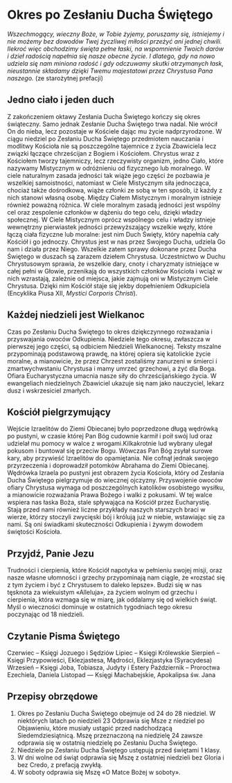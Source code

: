 # Okres po Zesłaniu Ducha Świętego

_Wszechmogący, wieczny Boże, w Tobie żyjemy, poruszamy się, istniejemy i nie możemy bez dowodów Twej życzliwej miłości
przeżyć ani jednej chwili. Ilekroć więc obchodzimy święta pełne łaski, na wspomnienie Twoich darów i dzieł radością
napełnia się nasze obecne życie. I dlatego, gdy na nowo udziela się nam miniona radość i gdy odczuwamy skutki 
otrzymanych łask, nieustannie składamy dzięki Twemu majestatowi przez Chrystusa Pana naszego._ (ze starożytnej prefacji)

## Jedno ciało i jeden duch

Z zakończeniem oktawy Zesłania Ducha Świętego kończy się okres świąteczny. Samo jednak Zesłanie Ducha Świętego trwa 
nadal. Nie wrócił On do nieba, lecz pozostaje w Kościele dając mu życie nadprzyrodzone. W ciągu niedziel po Zesłaniu 
Ducha Świętego przedmiotem nauczania i modlitwy Kościoła nie są poszczególne tajemnice z życia Zbawiciela lecz związki 
łączące chrześcijan z Bogiem i Kościołem. 
Chrystus wraz z Kościołem tworzy tajemniczy, lecz rzeczywisty organizm, jedno Ciało, które nazywamy Mistycznym w 
odróżnieniu od fizycznego lub moralnego.
W ciele naturalnym zasada jedności tak wiąże jego części że pozbawia je wszelkiej samoistności, natomiast w Ciele 
Mistycznym siła jednocząca, chociaż także dośrodkowa, wiąże członki ze sobą w ten sposób, iż każdy z nich stanowi 
własną osobę.
Między Ciałem Mistycznym i moralnym istnieje również poważną różnica. W ciele moralnym zasadą jedności jest wspólny 
cel oraz zespolenie członków w dążeniu do tego celu, dzięki władzy społecznej. W Ciele Mistycznym oprócz wspólnego 
celu i władzy istnieje wewnętrzny pierwiastek jedności przewyższający wszelkie węzły, które łączą ciała fizyczne lub 
moralne: jest nim Duch Święty, który napełnia cały Kościół i go jednoczy. Chrystus jest w nas przez Swojego Ducha, 
udziela Go nam i działa przez Niego. Wszelkie zatem sprawy dokonane przez Ducha Świętego w duszach są zarazem dziełem 
Chrystusa. Uczestnictwo w Duchu Chrystusowym sprawia, że wszelkie dary, cnoty i charyzmaty istniejące w całej pełni w 
Głowie, przenikają do wszystkich członków Kościoła i wciąż w nich wzrastają, zależnie od miejsca, jakie zajmują oni w 
Mistycznym Ciele Chrystusa. Dzięki nim Kościół staje się jekby dopełnieniem Odkupiciela (Encyklika Piusa XII, _Mystici 
Corporis Christi_).

## Każdej niedzieli jest Wielkanoc

Czas po Zesłaniu Ducha Świętego to okres dziękczynnego rozważania i przyswajania owoców Odkupienia. Niedziele tego okresu, 
zwłaszcza w pierwszej jego części, są odbiciem Niedzieli Wielkanocnej. Teksty mszalne przypominają podstawową prawdę, 
na której opiera się katolickie życie moralne, a mianowicie, że przez Chrzest zostaliśmy zanurzeni w śmierci i 
zmartwychwstaniu Chrystusa i mamy umrzeć grzechowi, a żyć dla Boga. Ofiara Eucharystyczna umacnia nasze siły do 
chrześcijańskiego życia. W ewangeliach niedzielnych Zbawiciel ukazuje się nam jako nauczyciel, lekarz dusz i 
wskrzesiciel zmarłych.

## Kościół pielgrzymujący

Wejście Izraelitów do Ziemi Obiecanej było poprzedzone długą wędrówką po pustyni, w czasie której Pan Bóg cudownie 
karmił i poił swój lud oraz udzielał mu pomocy w walce z wrogami.Kilkakrotnie lud wybrany ulegał pokusom i buntował 
się przeciw Bogu. Wówczas Pan Bóg zsyłał surowe kary, aby przywieść Izraelitów do opamiętania. Nie cofnął jednak 
swojego przyrzeczenia i doprowadził potomków Abrahama do Ziemi Obiecanej.
Wędrówka Izraela po pustyni jest obrazem życia Kościoła, który od Zesłania Ducha Świętego pielgrzymuje do wiecznej 
ojczyzny. Przyswojenie owoców ofiary Chrystusa wymaga od poszczególnych katolików osobistego wysiłku, a mianowicie 
rozważania Prawa Bożego i walki z pokusami. W tej walce wspiera nas łaska Boża, stale spływająca na Kościół przez 
Eucharystię. Stają przed nami również liczne przykłady naszych starszych braci w wierze, którzy stoczyli zwycięski 
bój i królują już w niebie, wstawiając się za nami. Są oni świadkami skuteczności Odkupienia i żywym dowodem świętości 
Kościoła.

## Przyjdź, Panie Jezu

Trudności i cierpienia, które Kościół napotyka w pełnieniu swojej misji, oraz nasze własne ułomności i grzechy 
przypominają nam ciągle, że «rozstać się z tym życiem i być z Chrystusem to daleko lepsze». Budzi się w nas tęsknota 
za wiekuistym «Alleluja», za życiem wolnym od grzechu i cierpienia, która wzmaga się w miarę, jak oddalamy się od 
wielkich świąt. Myśl o wieczności dominuje w ostatnich tygodniach tego okresu poczynając od 18 niedzieli. 

## Czytanie Pisma Świętego

Czerwiec – Księgi Jozuego i Sędziów
Lipiec – Księgi Królewskie
Sierpień – Księgi Przypowieści, Eklezjastesa, Mądrości, Eklezjastyka (Syracydesa)
Wrzesień – Księgi Joba, Tobiasza, Judyty i Estery
Październik – Proroctwa Ezechiela, Daniela
Listopad — Księgi Machabejskie, Apokalipsa św. Jana

## Przepisy obrzędowe

1. Okres po Zesłaniu Ducha Świętego obejmuje od 24 do 28 niedziel. W niektórych latach po niedzieli 23 Odprawia się 
Msze z niedziel po Objawieniu, które musiały ustąpić przed nadchodzącą Siedemdziesiątnicą. Mszę przeznaczoną na 
niedzielę 24 zawsze odprawia się w ostatnią niedzielę po Zesłaniu Ducha Świętego. 
2. Niedziele po Zesłaniu Ducha Świętego ustępują przed świętami 1 klasy.
3. W dni wolne od świąt odprawia się Mszę z ostatniej niedzieli bez Gloria i bez Credo, z prefacją zwykłą.
4. W soboty odprawia się Mszę «O Matce Bożej w soboty».